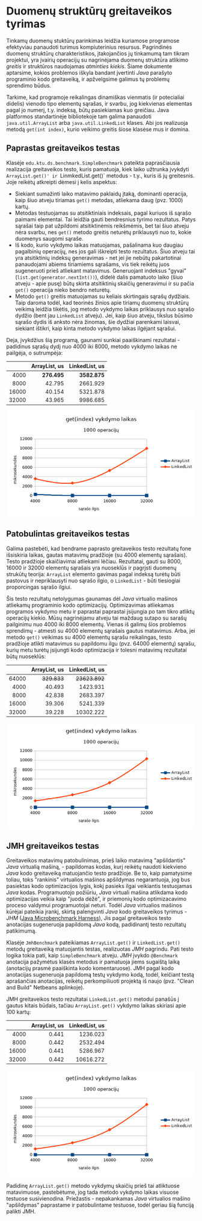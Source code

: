 # Duomenų struktūrų greitaveikos tyrimas

Tinkamų duomenų stuktūrų parinkimas leidžia kuriamose programose efektyviau
panaudoti turimus kompiuterinius resursus. Pagrindinės duomenų struktūrų
charakteristikos, įtakojančios jų tinkamumą tam tikram projektui, yra įvairių
operacijų su nagrinėjama duomenų struktūra atlikimo *greitis* ir struktūros
naudojamas *atminties kiekis*. Šiame dokumente aptarsime, kokios problemos
iškyla bandant įvertinti *Java* parašyto programinio kodo greitaveiką,
ir apžvelgsime galimus tų problemų sprendimo būdus.

Tarkime, kad programoje reikalingas dinamiškas vienmatis (ir potecialiai
didelis) vienodo tipo elementų sąrašas, ir svarbu, jog kiekvienas elementas
pagal jo numerį, t.y. indeksą, būtų pasiekiamas kuo greičiau. Java platformos
standartinėje bibliotekoje tam galima panaudoti `java.util.ArrayList` arba
`java.util.LinkedList` klases. Abi jos realizuoja metodą `get(int index)`,
kurio veikimo greitis šiose klasėse mus ir domina.

## Paprastas greitaveikos testas

Klasėje `edu.ktu.ds.benchmark.SimpleBenchmark` pateikta paprasčiausia realizacija
greitaveikos testo, kuris pamatuoja, kiek laiko užtrunka įvykdyti `ArrayList.get()'
ir `LinmkedList.get()` metodus - t.y., kuris iš jų greitesnis. Joje reikėtų atkreipti
dėmesi į kelis aspektus:

* Siekiant sumažinti laiko matavimo paklaidų įtaką, dominanti operacija, kaip
šiuo atveju tiriamas `get()` metodas, atliekama daug (pvz. 1000) kartų.
* Metodas testuojamas su atsitiktiniais indeksais, pagal kuriuos iš sąrašo paimami
elementai. Tai leidžia gauti bendresnius tyrimo rezultatus. Patys sąrašai taip
pat užpildomi atsitiktinėmis reikšmėmis, bet tai šiuo atveju nėra svarbu, nes 
`get()` metodo greitis neturėtų priklausyti nuo to, kokie duomenys saugomi sąraše.
* Iš kodo, kurio vykdymo laikas matuojamas, pašalinama kuo daugiau pagalbinių
operacijų, nes jos gali iškreipti testo rezultatus. Šiuo atveju tai yra atsitiktinių
indeksų generavimas - net jei jie nebūtų pakartotinai panaudojami abiems tiriamiems
sąrašams, vis tiek reikėtų juos sugeneruoti prieš atliekant matavimus. Generuojant
indeksus "gyvai" (`list.get(generator.nextInt())`), didelė dalis pamatuoto laiko
(šiuo atveju - apie pusę) būtų skirta atsitiktinių skaičių generavimui ir su pačia
`get()` operacija nieko bendro neturėtų.
* Metodo `get()` greitis matuojamas su keliais skirtingais sąrašų dydžiais. Taip
daroma todėl, kad teorinės žinios apie tiriamų duomenų struktūrų veikimą leidžia
tikėtis, jog metodo vykdymo laikas priklausys nuo sąrašo dydžio (bent jau
`LinkedList` atveju). Jei, kaip šiuo atveju, tikslus būsimo sąrašo dydis iš
anksto nėra žinomas, šie dydžiai parenkami laisvai, siekiant ištikri, kaip kinta
metodo vykdymo laikas ilgėjant sąrašui.

Deja, įvykdžius šią programą, gaunami sunkiai paaiškinami rezultatai - padidinus
sąrašų dydį nuo 4000 iki 8000, metodo vykdymo laikas ne pailgėja, o sutrumpėja:

|       | ArrayList, us | LinkedList, us |
|------:|--------------:|---------------:|
|  4000 |   **276.495** |   **3582.875** |
|  8000 |        42.795 |       2661.929 |
| 16000	|        40.154 |       5321.878 |
| 32000 |        43.965 |       9986.685 |

![Paprasto testo rezultatų grafikas](simple.png)

## Patobulintas greitaveikos testas

Galima pastebėti, kad bendrame paprasto greitaveikos testo rezultatų fone išsiskiria
laikas, gautas matavimų pradžioje (su 4000 elementų sąrašais). Testo pradžioje
skaičiavimai atliekami lėčiau. Rezultatai, gauti su 8000, 16000 ir 32000 elementų
sąrašais yra nuoseklūs ir pagrįsti duomenų strukūtų teorija: `ArrayList` elemento
gavimas pagal indeksą turėtų būti pastovus ir nepriklausyti nuo sąrašo ilgio, o
`LinkedList` - būti tiesiogiai proporcingas sąrašo ilgiui.

Šis testo rezultatų netolygumas gaunamas dėl *Java* virtualio mašinos atliekamų
programinio kodo optimizacijų. Optimizavimas atliekamas programos vykdymo metu
ir paprastai paprastai įsijungia po tam tikro atliktų operacijų kiekio. Mūsų
nagrinėjamu atveju tai maždaug sutapo su sarašų pailginimu nuo 4000 iki 8000
elementų. Vienas iš galimų šios problemos sprendimų - atmesti su 4000 elementų
sąrašais gautus matavimus. Arba, jei metodo `get()` veikimas su 4000 elementų
sąrašu reikalingas, testo pradžioje atlikti matavimus su papildomu ilgu (pvz.
64000 elementų) sąrašu, kurių metu turėtų įsijungti kodo optimizacija ir tolesni
matavimų rezultatai būtų nuoseklūs:

|       | ArrayList, us | LinkedList, us |
|------:|--------------:|---------------:|
| 64000 |   ~~329.833~~ |  ~~23623.892~~ |
|  4000 |        40.493 |       1423.931 |
|  8000 |        42.838 |       2683.397 |
| 16000	|        39.306 |       5241.339 |
| 32000 |        39.228 |      10302.222 |


![Patobulinto testo rezultatų grafikas](improved.png)

## JMH greitaveikos testas

Greitaveikos matavimų patobulinimas, prieš laiko matavimą "apšildantis" *Java*
virtualią mašiną, - papildomas kodas, kurį reikėtų naudoti kiekvieno *Java* kodo
greitaveiką matuojančio testo pradžioje. Be to, kaip pamatysime toliau, toks
"rankinis" virtualios mašinos apšildymas negarantuoja, jog bus pasiektas kodo
optimizacijos lygis, kokį pasieks ilgai veikiantis testuojamas *Java* kodas.
Programuotojo požiūriu, *Java* virtuali mašina atlikdama kodo optimizacijas
veikia kaip "juoda dėžė", ir priemonių kodo optimizacavimo proceso valdymui
programuotojai neturi. Todėl *Java* virtualios mašinos kūrėjai pateikia įrankį,
skirtą palengvinti *Java* kodo greitaveikos tyrimus - *JHM* ([Java Microbenchmark
Harness](https://openjdk.java.net/projects/code-tools/jmh/)), Jis pagal greitaveikos
testo anotacijas sugeneruoja papildomą *Java* kodą, padidinantį testo rezultatų
patikimumą.

Klasėje `JmhBenchmark` pateikiamas `ArrayList.get()` ir `LinkedList.get()` metodų
greitaveiką matuojantis testas, realizuotas *JMH* pagrindu. Pati testo logika
tokia pati, kaip `SimpleBenchmark` atveju. *JMH* įvykdo `@Benchmark` anotacija
pažymėtus klasės metodus ir pamatuoja jiems sugaištą laiką (anotacijų prasmė
paaiškinta kodo komentaruose). JMH pagal kodo anotacijas sugeneruoja papildomą
testų vykdymo kodą, todėl, keičiant testą aprašančias anotacijas, reikėtų
perkompiliuoti projektą iš naujo (pvz. "Clean and Build" Netbeans aplinkoje).

JMH greitaveikos testo rezultatai `LinkedList.get()` metodui panašūs į gautus
kitais būdais, tačiau `ArrayList.get()` vykdymo laikas skiriasi apie 100 kartų:

|       | ArrayList, us | LinkedList, us |
|------:|--------------:|---------------:|
|  4000 |         0.441 |       1236.023 |
|  8000 |         0.442 |       2532.494 |
| 16000	|         0.441 |       5286.967 |
| 32000 |         0.442 |      10616.272 |

![JMJ testo rezultatų grafikas](jmh.png)

Padidinę `ArrayList.get()` metodo vykdymų skaičių prieš tai atliktuose
matavimuose, pastebėtume, jog tada metodo vykdymo laikas visuose testuose
susivienodina. Priežastis - nepakankamas *Java* virtualios mašino "apšildymas"
paprastame ir patobulintame testuose, todėl geriau šią funciją palikti JMH.
